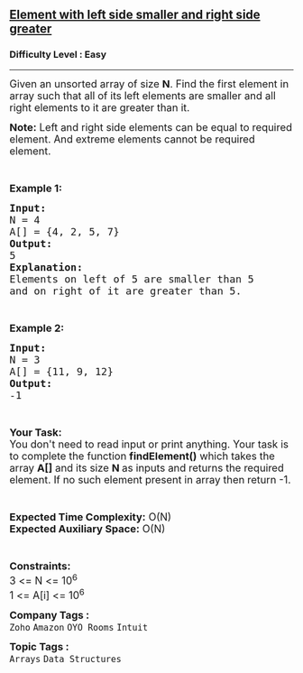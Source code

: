 <h2><a href="https://www.geeksforgeeks.org/problems/unsorted-array4925/1?page=2&category=Arrays&difficulty=Easy&sortBy=submissions">Element with left side smaller and right side greater</a></h2><h3>Difficulty Level : Easy</h3><hr><div class="problems_problem_content__Xm_eO"><p><span style="font-size:18px">Given an unsorted array of size <strong>N</strong>. Find the first element in array such that all of its&nbsp;left elements are smaller and all right elements to it are greater than it.</span></p>

<p><span style="font-size:18px"><strong>Note:</strong> Left and right side elements can be equal to required element. And extreme elements cannot be required element.</span></p>

<p>&nbsp;</p>

<p><span style="font-size:18px"><strong>Example 1:</strong></span></p>

<pre><span style="font-size:18px"><strong>Input:</strong>
N = 4
A[] = {4, 2, 5, 7}
<strong>Output:</strong>
5
<strong>Explanation:
</strong>Elements on left of 5 are smaller than 5
and on right of it are greater than 5.</span></pre>

<p>&nbsp;</p>

<p><span style="font-size:18px"><strong>Example 2:</strong></span></p>

<pre><span style="font-size:18px"><strong>Input:</strong>
N = 3
A[] = {11, 9, 12}
<strong>Output:</strong>
-1</span></pre>

<p>&nbsp;</p>

<p><span style="font-size:18px"><strong>Your Task:&nbsp;&nbsp;</strong><br>
You don't need to read input or print anything. Your task is to complete the function <strong>findElement()</strong>&nbsp;which takes the array <strong>A[]</strong> and its size <strong>N</strong><strong> </strong>as inputs and returns the required element. If no such element present in array then return -1.</span></p>

<p>&nbsp;</p>

<p><span style="font-size:18px"><strong>Expected Time Complexity:</strong> O(N)<br>
<strong>Expected Auxiliary Space:</strong> O(N)</span></p>

<p>&nbsp;</p>

<p><span style="font-size:18px"><strong>Constraints:</strong><br>
3 &lt;= N &lt;= 10<sup>6</sup><br>
1 &lt;= A[i] &lt;= 10<sup>6</sup></span></p>
</div><p><span style=font-size:18px><strong>Company Tags : </strong><br><code>Zoho</code>&nbsp;<code>Amazon</code>&nbsp;<code>OYO Rooms</code>&nbsp;<code>Intuit</code>&nbsp;<br><p><span style=font-size:18px><strong>Topic Tags : </strong><br><code>Arrays</code>&nbsp;<code>Data Structures</code>&nbsp;